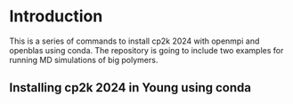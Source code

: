 # Introduction

This is a series of commands to install cp2k 2024 with openmpi and openblas using conda. The repository is going to include two examples for
running MD simulations of big polymers. 


## Installing cp2k 2024 in Young using conda
